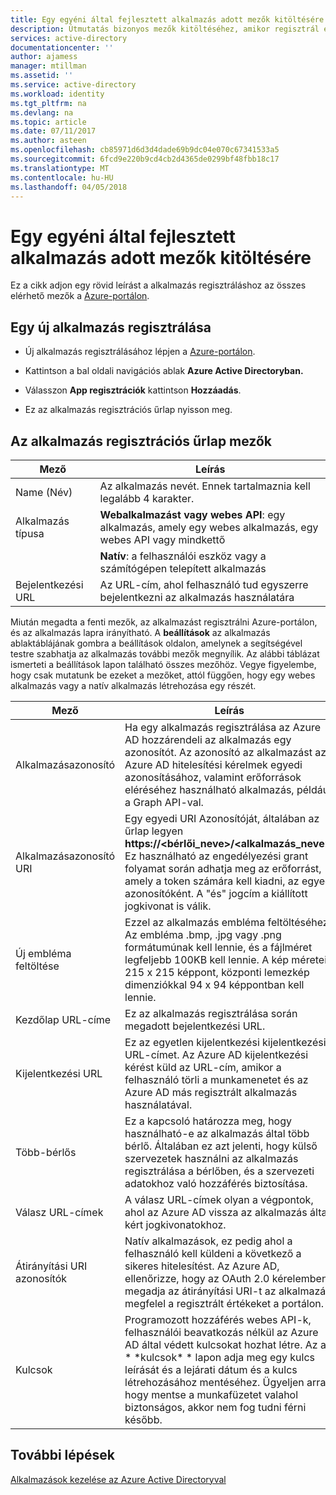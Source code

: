 ```yaml
---
title: Egy egyéni által fejlesztett alkalmazás adott mezők kitöltésére |} Microsoft Docs
description: Útmutatás bizonyos mezők kitöltéséhez, amikor regisztrál egy egyéni fejlett alkalmazást az Azure ad szolgáltatással
services: active-directory
documentationcenter: ''
author: ajamess
manager: mtillman
ms.assetid: ''
ms.service: active-directory
ms.workload: identity
ms.tgt_pltfrm: na
ms.devlang: na
ms.topic: article
ms.date: 07/11/2017
ms.author: asteen
ms.openlocfilehash: cb85971d6d3d4dade69b9dc04e070c67341533a5
ms.sourcegitcommit: 6fcd9e220b9cd4cb2d4365de0299bf48fbb18c17
ms.translationtype: MT
ms.contentlocale: hu-HU
ms.lasthandoff: 04/05/2018
---
```

# <a name="how-to-fill-out-specific-fields-for-a-custom-developed-application"></a>Egy egyéni által fejlesztett alkalmazás adott mezők kitöltésére

Ez a cikk adjon egy rövid leírást a alkalmazás regisztráláshoz az összes elérhető mezők a [Azure-portálon](https://portal.azure.com).

## <a name="register-a-new-application"></a>Egy új alkalmazás regisztrálása

-   Új alkalmazás regisztrálásához lépjen a [Azure-portálon](https://portal.azure.com).

-   Kattintson a bal oldali navigációs ablak **Azure Active Directoryban.**

-   Válasszon **App regisztrációk** kattintson **Hozzáadás**.

-   Ez az alkalmazás regisztrációs űrlap nyisson meg.

## <a name="fields-in-the-application-registration-form"></a>Az alkalmazás regisztrációs űrlap mezők


| Mező            | Leírás                                                                              |
|------------------|------------------------------------------------------------------------------------------|
| Name (Név)             | Az alkalmazás nevét. Ennek tartalmaznia kell legalább 4 karakter.                |
| Alkalmazás típusa | **Webalkalmazást vagy webes API**: egy alkalmazás, amely egy webes alkalmazás, egy webes API vagy mindkettő 
| |**Natív**: a felhasználói eszköz vagy a számítógépen telepített alkalmazás           |
| Bejelentkezési URL      | Az URL-cím, ahol felhasználó tud egyszerre bejelentkezni az alkalmazás használatára                                  |

Miután megadta a fenti mezők, az alkalmazást regisztrálni Azure-portálon, és az alkalmazás lapra irányítható. A **beállítások** az alkalmazás ablaktáblájának gombra a beállítások oldalon, amelynek a segítségével testre szabhatja az alkalmazás további mezők megnyílik. Az alábbi táblázat ismerteti a beállítások lapon található összes mezőhöz. Vegye figyelembe, hogy csak mutatunk be ezeket a mezőket, attól függően, hogy egy webes alkalmazás vagy a natív alkalmazás létrehozása egy részét.

| Mező           | Leírás                                                                                                                                                                                                                                                                                                     |
|-----------------|-----------------------------------------------------------------------------------------------------------------------------------------------------------------------------------------------------------------------------------------------------------------------------------------------------------------|
| Alkalmazásazonosító  | Ha egy alkalmazás regisztrálása az Azure AD hozzárendeli az alkalmazás egy azonosítót. Az azonosító az alkalmazást az Azure AD hitelesítési kérelmek egyedi azonosításához, valamint erőforrások eléréséhez használható alkalmazás, például a Graph API-val.                                                          |
| Alkalmazásazonosító URI      | Egy egyedi URI Azonosítóját, általában az űrlap legyen **https://&lt;bérlői\_neve&gt;/&lt;alkalmazás\_neve&gt;.** Ez használható az engedélyezési grant folyamat során adhatja meg az erőforrást, amely a token számára kell kiadni, az egyedi azonosítóként. A "és" jogcím a kiállított jogkivonat is válik. |
| Új embléma feltöltése | Ezzel az alkalmazás embléma feltöltéséhez. Az embléma .bmp, .jpg vagy .png formátumúnak kell lennie, és a fájlméret legfeljebb 100KB kell lennie. A kép méretei 215 x 215 képpont, központi lemezkép dimenziókkal 94 x 94 képpontban kell lennie.                                                       |
| Kezdőlap URL-címe   | Ez az alkalmazás regisztrálása során megadott bejelentkezési URL.                                                                                                                                                                                                                                              |
| Kijelentkezési URL      | Ez az egyetlen kijelentkezési kijelentkezési URL-címet. Az Azure AD kijelentkezési kérést küld az URL-cím, amikor a felhasználó törli a munkamenetet és az Azure AD más regisztrált alkalmazás használatával.                                                                                                                                       |
| Több-bérlős  | Ez a kapcsoló határozza meg, hogy használható-e az alkalmazás által több bérlő. Általában ez azt jelenti, hogy külső szervezetek használni az alkalmazás regisztrálása a bérlőben, és a szervezeti adatokhoz való hozzáférés biztosítása.                                                                   |
| Válasz URL-címek      | A válasz URL-címek olyan a végpontok, ahol az Azure AD vissza az alkalmazás által kért jogkivonatokhoz.                                                                                                                                                                                                          |
| Átirányítási URI azonosítók   | Natív alkalmazások, ez pedig ahol a felhasználó kell küldeni a következő a sikeres hitelesítést. Az Azure AD, ellenőrizze, hogy az OAuth 2.0 kérelemben megadja az átirányítási URI-t az alkalmazás megfelel a regisztrált értékeket a portálon.                                                            |
| Kulcsok            | Programozott hozzáférés webes API-k, felhasználói beavatkozás nélkül az Azure AD által védett kulcsokat hozhat létre. Az a \* \*kulcsok\* \* lapon adja meg egy kulcs leírását és a lejárati dátum és a kulcs létrehozásához mentéséhez. Ügyeljen arra, hogy mentse a munkafüzetet valahol biztonságos, akkor nem fog tudni férni később.             |

## <a name="next-steps"></a>További lépések
[Alkalmazások kezelése az Azure Active Directoryval](active-directory-enable-sso-scenario.md)
